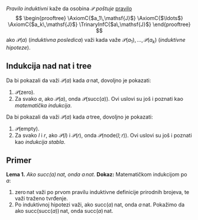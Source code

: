
*Pravilo induktivni* kaže da osobina $\mathcal{P}$ *poštuje* [pravilo](Pravila%20zaključivanja.md)
$$
\begin{prooftree}
\AxiomC{$a_1\,\mathsf{J}$}
\AxiomC{$\ldots$}
\AxiomC{$a_k\,\mathsf{J}$}
\TrinaryInfC{$a\,\mathsf{J}$}
\end{prooftree}
$$
ako $\mathcal{P}(a)$ (*induktivna posledica*) važi kada važe $\mathcal{P}(a_1), \ldots, \mathcal{P}(a_k)$ (*induktivne hipoteze*).

## Indukcija nad $\mathsf{nat}$ i $\mathsf{tree}$

Da bi pokazali da važi $\mathcal{P}(a)$ kada $a \,\mathsf{nat}$, dovoljno je pokazati:
1. $\mathcal{P}(\mathsf{zero})$.
2. Za svako $a$, ako $\mathcal{P}(a)$, onda $\mathcal{P}(\mathsf{succ}(a))$.
Ovi uslovi su još i poznati kao *matematička indukcija*.

Da bi pokazali da važi $\mathcal{P}(a)$ kada $a\,\mathsf{tree}$, dovoljno je pokazati:
1. $\mathcal{P}(\mathsf{empty})$.
2. Za svako $l$ i $r$, ako $\mathcal{P}(l)$ i $\mathcal{P}(r)$, onda $\mathcal{P}(\mathsf{node}(l;r))$.
Ovi uslovi su još i poznati kao *indukcija stabla*.

## Primer

**Lema 1.** *Ako $\mathsf{succ}(a)\,\mathsf{nat}$, onda $a\,\mathsf{nat}$*.
**Dokaz:** Matematičkom indukcijom po $a$:
1. $\mathsf{zero\,nat}$ važi po prvom pravilu induktivne definicije prirodnih brojeva, te važi traženo tvrđenje.
2. Po induktivnoj hipotezi važi, ako $\mathsf{succ}(a)\,\mathsf{nat}$, onda $a\,\mathsf{nat}$. Pokažimo da ako $\mathsf{succ}(\mathsf{succ}(a))\,\mathsf{nat}$, onda $\mathsf{succ}(a)\,\mathsf{nat}$.
